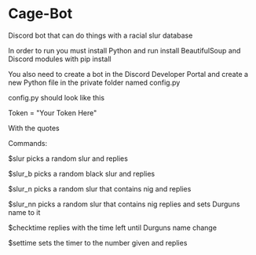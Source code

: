 # Cage-Bot
Discord bot that can do things with a racial slur database

In order to run you must install Python and run install BeautifulSoup and Discord modules with pip install

You also need to create a bot in the Discord Developer Portal and create a new Python file in the private folder named config.py

config.py should look like this

Token = "Your Token Here"

With the quotes 

Commands:

$slur       picks a random slur and replies

$slur_b     picks a random black slur and replies

$slur_n     picks a random slur that contains nig and replies

$slur_nn    picks a random slur that contains nig replies and sets Durguns name to it

$checktime  replies with the time left until Durguns name change

$settime <number>   sets the timer to the number given and replies
